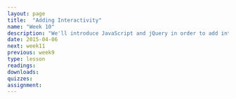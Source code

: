 ```yaml
---
layout: page
title:  "Adding Interactivity"
name: "Week 10"
description: "We'll introduce JavaScript and jQuery in order to add interactivy to our story designs. We will learn the basics of hiding, revealings and modify our content dynamically. And we'll discuss how this can enhance our story experience."
date: 2015-04-06
next: week11
previous: week9
type: lesson
readings: 
downloads: 
quizzes: 
assignment: 
---
```

